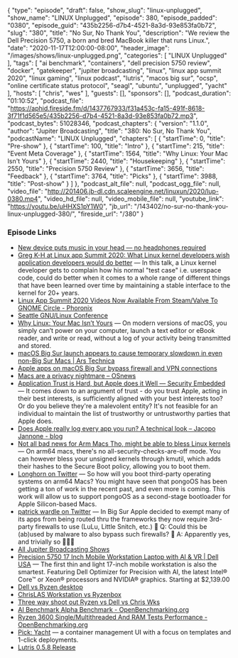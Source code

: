 {
  "type": "episode",
  "draft": false,
  "show_slug": "linux-unplugged",
  "show_name": "LINUX Unplugged",
  "episode": 380,
  "episode_padded": "0380",
  "episode_guid": "435b2256-d7b4-4521-8a3d-93e853fa0b72",
  "slug": "380",
  "title": "No Sur, No Thank You",
  "description": "We review the Dell Precision 5750, a born and bred MacBook killer that runs Linux.",
  "date": "2020-11-17T12:00:00-08:00",
  "header_image": "/images/shows/linux-unplugged.png",
  "categories": [
    "LINUX Unplugged"
  ],
  "tags": [
    "ai benchmark",
    "containers",
    "dell precision 5750  review",
    "docker",
    "gatekeeper",
    "jupiter broadcasting",
    "linux",
    "linux app summit 2020",
    "linux gaming",
    "linux podcast",
    "lutris",
    "macos big sur",
    "ocsp",
    "online certificate status protocol",
    "seagl",
    "ubuntu",
    "unplugged",
    "yacht"
  ],
  "hosts": [
    "chris",
    "wes"
  ],
  "guests": [],
  "sponsors": [],
  "podcast_duration": "01:10:52",
  "podcast_file": "https://aphid.fireside.fm/d/1437767933/f31a453c-fa15-491f-8618-3f71f1d565e5/435b2256-d7b4-4521-8a3d-93e853fa0b72.mp3",
  "podcast_bytes": 51028346,
  "podcast_chapters": {
    "version": "1.1.0",
    "author": "Jupiter Broadcasting",
    "title": "380: No Sur, No Thank You",
    "podcastName": "LINUX Unplugged",
    "chapters": [
      {
        "startTime": 0,
        "title": "Pre-show"
      },
      {
        "startTime": 100,
        "title": "Intro"
      },
      {
        "startTime": 215,
        "title": "Event Meta Coverage"
      },
      {
        "startTime": 1564,
        "title": "Why Linux: Your Mac Isn't Yours"
      },
      {
        "startTime": 2440,
        "title": "Housekeeping"
      },
      {
        "startTime": 2550,
        "title": "Precision 5750 Review"
      },
      {
        "startTime": 3656,
        "title": "Feedback"
      },
      {
        "startTime": 3764,
        "title": "Picks"
      },
      {
        "startTime": 3988,
        "title": "Post-show"
      }
    ]
  },
  "podcast_alt_file": null,
  "podcast_ogg_file": null,
  "video_file": "http://201406.jb-dl.cdn.scaleengine.net/linuxun/2020/lup-0380.mp4",
  "video_hd_file": null,
  "video_mobile_file": null,
  "youtube_link": "https://youtu.be/uHHXS1pY1W0",
  "jb_url": "/143402/no-sur-no-thank-you-linux-unplugged-380/",
  "fireside_url": "/380"
}


### Episode Links

  * [New device puts music in your head — no headphones required](https://apnews.com/article/new-tech-device-sound-beaming-noveto-38327ae5fe116080a5eaf2374eb0f5c8 "New device puts music in your head — no headphones required")
  * [Greg K-H at Linux app Summit 2020: What Linux kernel developers wish application developers would do better](https://conf.linuxappsummit.org/event/1/contributions/30/ "Greg K-H at Linux app Summit 2020: What Linux kernel developers wish application developers would do better") — In this talk, a Linux kernel developer gets to complain how his normal "test case" i.e. userspace code, could do better when it comes to a whole range of different things that have been learned over time by maintaining a stable interface to the kernel for 20+ years.
  * [Linux App Summit 2020 Videos Now Available From Steam/Valve To GNOME Circle - Phoronix](https://www.phoronix.com/scan.php?page=news_item&px=Linux-App-Summit-2020&utm_source=feedburner&utm_medium=feed&utm_campaign=Feed%3A+Phoronix+%28Phoronix%29 "Linux App Summit 2020 Videos Now Available From Steam/Valve To GNOME Circle - Phoronix")
  * [Seattle GNU/Linux Conference](https://seagl.org/ "Seattle GNU/Linux Conference")
  * [Why Linux: Your Mac Isn’t Yours](https://sneak.berlin/20201112/your-computer-isnt-yours/# "Why Linux: Your Mac Isn’t Yours") — On modern versions of macOS, you simply can’t power on your computer, launch a text editor or eBook reader, and write or read, without a log of your activity being transmitted and stored.
  * [macOS Big Sur launch appears to cause temporary slowdown in even non-Big Sur Macs | Ars Technica](https://arstechnica.com/gadgets/2020/11/macos-big-sur-launch-appears-to-cause-temporary-slowdown-in-even-non-big-sur-macs/ "macOS Big Sur launch appears to cause temporary slowdown in even non-Big Sur Macs | Ars Technica")
  * [Apple apps on macOS Big Sur bypass firewall and VPN connections](https://appleterm.com/2020/10/20/macos-big-sur-firewalls-and-vpns/ "Apple apps on macOS Big Sur bypass firewall and VPN connections")
  * [Macs are a privacy nightmare – OSnews](https://www.osnews.com/story/132577/macs-are-a-privacy-nightmare/ "Macs are a privacy nightmare – OSnews")
  * [Application Trust is Hard, but Apple does it Well — Security Embedded](https://www.security-embedded.com/blog/2020/11/14/application-trust-is-hard-but-apple-does-it-well "Application Trust is Hard, but Apple does it Well — Security Embedded") — It comes down to an argument of trust - do you trust Apple, acting in their best interests, is sufficiently aligned with your best interests too? Or do you believe they're a malevolent entity? It's not feasible for an individual to maintain the list of trustworthy or untrustworthy parties that Apple does.
  * [Does Apple really log every app you run? A technical look – Jacopo Jannone - blog](https://blog.jacopo.io/en/post/apple-ocsp/ "Does Apple really log every app you run? A technical look – Jacopo Jannone - blog")
  * [Not all bad news for Arm Macs Tho, might be able to bless Linux kernels](https://twitter.com/never_released/status/1326315741080150016 "Not all bad news for Arm Macs Tho, might be able to bless Linux kernels") — On arm64 macs, there's no all-security-checks-are-off mode. You can however bless your unsigned kernels through kmutil, which adds their hashes to the Secure Boot policy, allowing you to boot them.
  * [Longhorn on Twitter](https://twitter.com/never_released/status/1327398102983176192 "Longhorn on Twitter") — So how will you boot third-party operating systems on arm64 Macs? You might have seen that pongoOS has been getting a ton of work in the recent past, and even more is coming. This work will allow us to support pongoOS as a second-stage bootloader for Apple Silicon-based Macs.
  * [patrick wardle on Twitter](https://twitter.com/patrickwardle/status/1327726496203476992 "patrick wardle on Twitter") — In Big Sur Apple decided to exempt many of its apps from being routed thru the frameworks they now require 3rd-party firewalls to use (LuLu, Little Snitch, etc.) 🧐 Q: Could this be (ab)used by malware to also bypass such firewalls? 🤔 A: Apparently yes, and trivially so 😬😱😭
  * [All Jupiter Broadcasting Shows](https://feed.jupiter.zone/allshows "All Jupiter Broadcasting Shows")
  * [Precision 5750 17 Inch Mobile Workstation Laptop with AI & VR | Dell USA](https://www.dell.com/en-us/work/shop/workstations-isv-certified/precision-5750-mobile-workstation/spd/precision-17-5750-laptop "Precision 5750 17 Inch Mobile Workstation Laptop with AI & VR | Dell USA") — The first thin and light 17-inch mobile workstation is also the smartest. Featuring Dell Optimizer for Precision with AI, the latest Intel® Core™ or Xeon® processors and NVIDIA® graphics. Starting at $2,139.00
  * [Dell vs Ryzen desktop](https://openbenchmarking.org/result/2011130-FI-1910219UN99 "Dell vs Ryzen desktop")
  * [ChrisLAS Workstation vs Ryzenbox](https://openbenchmarking.org/result/2011138-FI-1910219UN11 "ChrisLAS Workstation vs Ryzenbox")
  * [Three way shoot out Ryzen vs Dell vs Chris Wks](https://openbenchmarking.org/result/2011130-FI-1910219UN99,2011138-FI-1910219UN11 "Three way shoot out Ryzen vs Dell vs Chris Wks")
  * [AI Benchmark Alpha Benchmark - OpenBenchmarking.org](https://openbenchmarking.org/test/pts/ai-benchmark "AI Benchmark Alpha Benchmark - OpenBenchmarking.org")
  * [Ryzen 3600 Single/Multithreaded And RAM Tests Performance - OpenBenchmarking.org](https://openbenchmarking.org/result/1910219-UNIT-201910277 "Ryzen 3600 Single/Multithreaded And RAM Tests Performance - OpenBenchmarking.org")
  * [Pick: Yacht](https://github.com/SelfhostedPro/Yacht "Pick: Yacht") — a container management UI with a focus on templates and 1-click deployments.
  * [Lutris 0.5.8 Release](https://github.com/lutris/lutris/releases/tag/0.5.8 "Lutris 0.5.8 Release")


